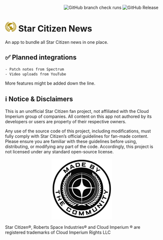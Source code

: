 <p align="right">
  <img src="https://img.shields.io/github/check-runs/dalu-wins/sc-news/master" alt="GitHub branch check runs">
  <img src="https://img.shields.io/github/v/release/dalu-wins/sc-news" alt="GitHub Release">
</p>

# <img src="assets/app_icon.svg" alt="App Icon" height="32"> Star Citizen News
An app to bundle all Star Citizen news in one place.

## ✅ Planned integrations

```
- Patch notes from Spectrum
- Video uploads from YouTube
```

More features might be added down the line.

## ℹ️ Notice & Disclaimers

This is an unofficial Star Citizen fan project, not affiliated with the Cloud Imperium group of
companies. All content on this app not authored by its developers or users are property of their
respective owners.

Any use of the source code of this project, including modifications, must fully comply with Star
Citizen’s official guidelines for fan-made content. Please ensure you are familiar with these
guidelines before using, distributing, or modifying any part of the code. Accordingly, this project
is not licensed under any standard open-source license.

<p align="center">
  <img src="assets/MadeByTheCommunity_White.png" alt="Made By The Community Banner" height="200">
</p>

Star Citizen®, Roberts Space Industries® and Cloud Imperium ® are registered trademarks of Cloud
Imperium Rights LLC
